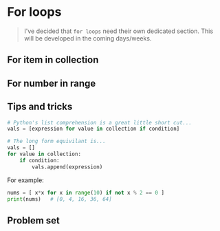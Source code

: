 # For loops

> I've decided that `for loops` need their own dedicated section. This will be developed in the coming days/weeks.

## For item in collection

## For number in range

## Tips and tricks

```python
# Python's list comprehension is a great little short cut...
vals = [expression for value in collection if condition]

# The long form equivilant is...
vals = []
for value in collection:
    if condition:
        vals.append(expression)
```

For example:

```python
nums = [ x*x for x in range(10) if not x % 2 == 0 ]
print(nums)   # [0, 4, 16, 36, 64]
```

## Problem set

